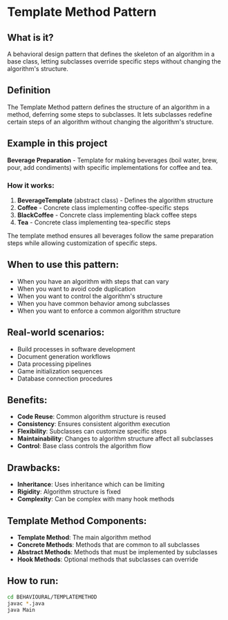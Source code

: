 # Template Method Pattern

## What is it?
A behavioral design pattern that defines the skeleton of an algorithm in a base class, letting subclasses override specific steps without changing the algorithm's structure.

## Definition
The Template Method pattern defines the structure of an algorithm in a method, deferring some steps to subclasses. It lets subclasses redefine certain steps of an algorithm without changing the algorithm's structure.

## Example in this project
**Beverage Preparation** - Template for making beverages (boil water, brew, pour, add condiments) with specific implementations for coffee and tea.

### How it works:
1. **BeverageTemplate** (abstract class) - Defines the algorithm structure
2. **Coffee** - Concrete class implementing coffee-specific steps
3. **BlackCoffee** - Concrete class implementing black coffee steps
4. **Tea** - Concrete class implementing tea-specific steps

The template method ensures all beverages follow the same preparation steps while allowing customization of specific steps.

## When to use this pattern:
- When you have an algorithm with steps that can vary
- When you want to avoid code duplication
- When you want to control the algorithm's structure
- When you have common behavior among subclasses
- When you want to enforce a common algorithm structure

## Real-world scenarios:
- Build processes in software development
- Document generation workflows
- Data processing pipelines
- Game initialization sequences
- Database connection procedures

## Benefits:
- **Code Reuse**: Common algorithm structure is reused
- **Consistency**: Ensures consistent algorithm execution
- **Flexibility**: Subclasses can customize specific steps
- **Maintainability**: Changes to algorithm structure affect all subclasses
- **Control**: Base class controls the algorithm flow

## Drawbacks:
- **Inheritance**: Uses inheritance which can be limiting
- **Rigidity**: Algorithm structure is fixed
- **Complexity**: Can be complex with many hook methods

## Template Method Components:
- **Template Method**: The main algorithm method
- **Concrete Methods**: Methods that are common to all subclasses
- **Abstract Methods**: Methods that must be implemented by subclasses
- **Hook Methods**: Optional methods that subclasses can override

## How to run:
```bash
cd BEHAVIOURAL/TEMPLATEMETHOD
javac *.java
java Main
```

